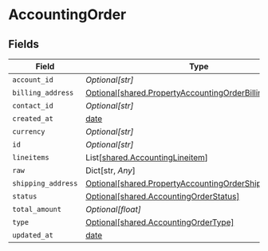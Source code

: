 # AccountingOrder


## Fields

| Field                                                                                                                    | Type                                                                                                                     | Required                                                                                                                 | Description                                                                                                              |
| ------------------------------------------------------------------------------------------------------------------------ | ------------------------------------------------------------------------------------------------------------------------ | ------------------------------------------------------------------------------------------------------------------------ | ------------------------------------------------------------------------------------------------------------------------ |
| `account_id`                                                                                                             | *Optional[str]*                                                                                                          | :heavy_minus_sign:                                                                                                       | N/A                                                                                                                      |
| `billing_address`                                                                                                        | [Optional[shared.PropertyAccountingOrderBillingAddress]](../../models/shared/propertyaccountingorderbillingaddress.md)   | :heavy_minus_sign:                                                                                                       | N/A                                                                                                                      |
| `contact_id`                                                                                                             | *Optional[str]*                                                                                                          | :heavy_minus_sign:                                                                                                       | N/A                                                                                                                      |
| `created_at`                                                                                                             | [date](https://docs.python.org/3/library/datetime.html#date-objects)                                                     | :heavy_minus_sign:                                                                                                       | N/A                                                                                                                      |
| `currency`                                                                                                               | *Optional[str]*                                                                                                          | :heavy_minus_sign:                                                                                                       | N/A                                                                                                                      |
| `id`                                                                                                                     | *Optional[str]*                                                                                                          | :heavy_minus_sign:                                                                                                       | N/A                                                                                                                      |
| `lineitems`                                                                                                              | List[[shared.AccountingLineitem](../../models/shared/accountinglineitem.md)]                                             | :heavy_minus_sign:                                                                                                       | N/A                                                                                                                      |
| `raw`                                                                                                                    | Dict[str, *Any*]                                                                                                         | :heavy_minus_sign:                                                                                                       | N/A                                                                                                                      |
| `shipping_address`                                                                                                       | [Optional[shared.PropertyAccountingOrderShippingAddress]](../../models/shared/propertyaccountingordershippingaddress.md) | :heavy_minus_sign:                                                                                                       | N/A                                                                                                                      |
| `status`                                                                                                                 | [Optional[shared.AccountingOrderStatus]](../../models/shared/accountingorderstatus.md)                                   | :heavy_minus_sign:                                                                                                       | N/A                                                                                                                      |
| `total_amount`                                                                                                           | *Optional[float]*                                                                                                        | :heavy_minus_sign:                                                                                                       | N/A                                                                                                                      |
| `type`                                                                                                                   | [Optional[shared.AccountingOrderType]](../../models/shared/accountingordertype.md)                                       | :heavy_minus_sign:                                                                                                       | N/A                                                                                                                      |
| `updated_at`                                                                                                             | [date](https://docs.python.org/3/library/datetime.html#date-objects)                                                     | :heavy_minus_sign:                                                                                                       | N/A                                                                                                                      |